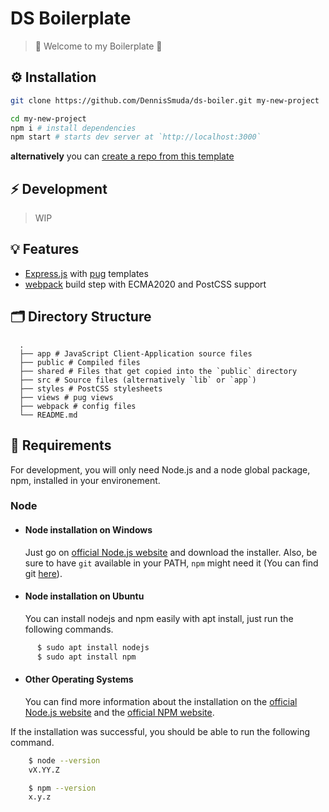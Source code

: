 # DS Boilerplate

> 🤘 Welcome to my Boilerplate 🤘

## ⚙️ Installation

```bash
git clone https://github.com/DennisSmuda/ds-boiler.git my-new-project

cd my-new-project
npm i # install dependencies
npm start # starts dev server at `http://localhost:3000`

```

**alternatively** you can [create a repo from this template](https://docs.github.com/en/github/creating-cloning-and-archiving-repositories/creating-a-repository-on-github/creating-a-repository-from-a-template)

## ⚡️ Development

> WIP

## 💡 Features

- [Express.js](https://expressjs.com/) with [pug](https://pugjs.org/) templates
- [webpack](https://webpack.js.org/) build step with ECMA2020 and PostCSS support

## 🗂 Directory Structure

```
  .
  ├── app # JavaScript Client-Application source files
  ├── public # Compiled files
  ├── shared # Files that get copied into the `public` directory
  ├── src # Source files (alternatively `lib` or `app`)
  ├── styles # PostCSS stylesheets
  ├── views # pug views
  ├── webpack # config files
  └── README.md
```

## 🌱 Requirements

For development, you will only need Node.js and a node global package, npm, installed in your environement.

### Node

- #### Node installation on Windows

  Just go on [official Node.js website](https://nodejs.org/) and download the installer.
  Also, be sure to have `git` available in your PATH, `npm` might need it (You can find git [here](https://git-scm.com/)).

- #### Node installation on Ubuntu

  You can install nodejs and npm easily with apt install, just run the following commands.

```bash
      $ sudo apt install nodejs
      $ sudo apt install npm
```

- #### Other Operating Systems
  You can find more information about the installation on the [official Node.js website](https://nodejs.org/) and the [official NPM website](https://npmjs.org/).

If the installation was successful, you should be able to run the following command.

```bash
    $ node --version
    vX.YY.Z

    $ npm --version
    x.y.z
```
